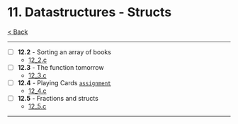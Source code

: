 # 11. Datastructures - Structs
[< Back](../README.md)

---
- [ ] **12.2** - Sorting an array of books 
    - [12_2.c](./12_2.c)
- [ ] **12.3** - The function tomorrow
    - [12_3.c](./12_3.c)
- [ ] **12.4** - Playing Cards [`assignment`](../assignments/assignment_11.c)
    - [12_4.c](./12_4.c)
- [ ] **12.5** - Fractions and structs
    - [12_5.c](./12_5.c)
---
